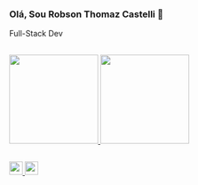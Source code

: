 <!--
**binhotcastelli/binhotcastelli** is a ✨ _special_ ✨ repository because its `README.md` (this file) appears on your GitHub profile.

Here are some ideas to get you started:

- 🔭 I’m currently working on ...
- 🌱 I’m currently learning ...
- 👯 I’m looking to collaborate on ...
- 🤔 I’m looking for help with ...
- 💬 Ask me about ...
- 📫 How to reach me: ...
- 😄 Pronouns: ...
- ⚡ Fun fact: ...
-->

### Olá, Sou Robson Thomaz Castelli 👋

Full-Stack Dev

##

<div align="left">
  <a href="https://github.com/binhotcastelli">
  <img height="160em" src="https://github-readme-stats.vercel.app/api?username=binhotcastelli&show_icons=true&theme=dark&include_all_commits=true&count_private=true"/>
  <img height="160em" src="https://github-readme-stats.vercel.app/api/top-langs/?username=binhotcastelli&hide=css,html,blade&layout=compact&theme=dark&bg_color=#fff"/>
</div>
   
##

<a href="https://www.linkedin.com/in/robson-castelli-0249b314b" target="_blank">
  <img src="https://img.icons8.com/ios-filled/344/linkedin-circled--v4.png" width=24 height=24/>
</a>

<a href="https://www.youtube.com/channel/UCxLzViNwIdY9rWhPd-gmyBA" target="_blank">
  <img src="https://img.icons8.com/glyph-neue/2x/youtube-play.png" width=24 height=24/>
</a>

